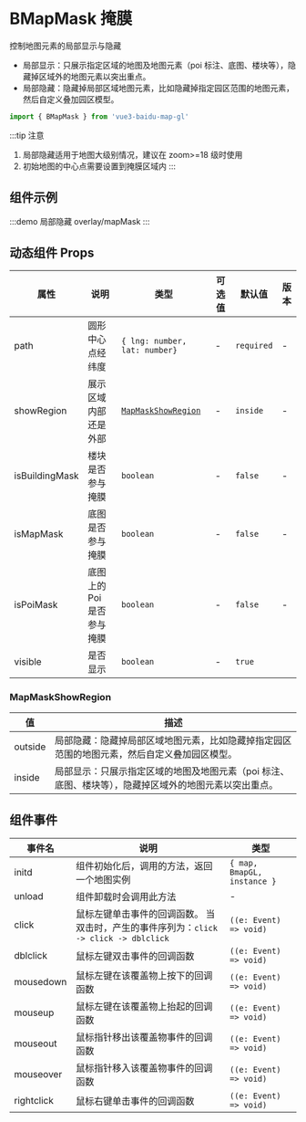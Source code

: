 # BMapMask 掩膜 <Badge type="tip" text="^2.1.0" />

控制地图元素的局部显示与隐藏

- 局部显示：只展示指定区域的地图及地图元素（poi 标注、底图、楼块等），隐藏掉区域外的地图元素以突出重点。
- 局部隐藏：隐藏掉局部区域地图元素，比如隐藏掉指定园区范围的地图元素，然后自定义叠加园区模型。

```ts
import { BMapMask } from 'vue3-baidu-map-gl'
```

:::tip 注意

1. 局部隐藏适用于地图大级别情况，建议在 zoom>=18 级时使用
2. 初始地图的中心点需要设置到掩膜区域内
   :::

## 组件示例

:::demo 局部隐藏
overlay/mapMask
:::

## 动态组件 Props

| 属性           | 说明                      | 类型                                      | 可选值 | 默认值     | 版本                               |
| -------------- | ------------------------- | ----------------------------------------- | ------ | ---------- | ---------------------------------- |
| path           | 圆形中心点经纬度          | `{ lng: number, lat: number}`             | -      | `required` | -                                  |
| showRegion     | 展示区域内部还是外部      | [`MapMaskShowRegion`](#mapmaskshowregion) | -      | `inside`   | -                                  |
| isBuildingMask | 楼块是否参与掩膜          | `boolean`                                 | -      | `false`    | -                                  |
| isMapMask      | 底图是否参与掩膜          | `boolean`                                 | -      | `false`    | -                                  |
| isPoiMask      | 底图上的 Poi 是否参与掩膜 | `boolean`                                 | -      | `false`    | -                                  |
| visible        | 是否显示                  | `boolean`                                 | -      | `true`     | <Badge type="tip" text="^2.2.0" /> |

### MapMaskShowRegion

| 值      | 描述                                                                                                   |
| ------- | ------------------------------------------------------------------------------------------------------ |
| outside | 局部隐藏：隐藏掉局部区域地图元素，比如隐藏掉指定园区范围的地图元素，然后自定义叠加园区模型。           |
| inside  | 局部显示：只展示指定区域的地图及地图元素（poi 标注、底图、楼块等），隐藏掉区域外的地图元素以突出重点。 |

## 组件事件

| 事件名     | 说明                                                                                  | 类型                        |
| ---------- | ------------------------------------------------------------------------------------- | --------------------------- |
| initd      | 组件初始化后，调用的方法，返回一个地图实例                                            | `{ map, BmapGL, instance }` |
| unload     | 组件卸载时会调用此方法                                                                | -                           |
| click      | 鼠标左键单击事件的回调函数。 当双击时，产生的事件序列为：`click -> click -> dblclick` | `((e: Event) => void) `     |
| dblclick   | 鼠标左键双击事件的回调函数                                                            | `((e: Event) => void) `     |
| mousedown  | 鼠标左键在该覆盖物上按下的回调函数                                                    | `((e: Event) => void) `     |
| mouseup    | 鼠标左键在该覆盖物上抬起的回调函数                                                    | `((e: Event) => void) `     |
| mouseout   | 鼠标指针移出该覆盖物事件的回调函数                                                    | `((e: Event) => void) `     |
| mouseover  | 鼠标指针移入该覆盖物事件的回调函数                                                    | `((e: Event) => void) `     |
| rightclick | 鼠标右键单击事件的回调函数                                                            | `((e: Event) => void)`      |
